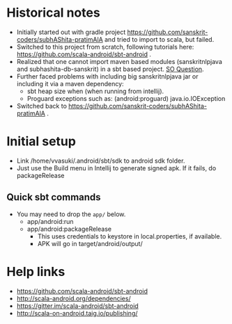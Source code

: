 # Historical notes
* Initially started out with gradle project <https://github.com/sanskrit-coders/subhAShita-pratimAlA> and tried to import to scala, but failed.
* Switched to this project from scratch, following tutorials here: <https://github.com/scala-android/sbt-android> .
* Realized that one cannot import maven based modules (sanskritnlpjava and subhashita-db-sanskrit) in a sbt based project. [SO Question](http://stackoverflow.com/questions/38713822/intellij-idea-support-both-sbt-and-maven-on-a-single-project).
* Further faced problems with including big sanskritnlpjava jar or including it via a maven dependency:
  * sbt heap size when (when running from intellij).
  * Proguard exceptions such as: (android:proguard) java.io.IOException
* Switched back to <https://github.com/sanskrit-coders/subhAShita-pratimAlA> .

# Initial setup
* Link /home/vvasuki/.android/sbt/sdk to android sdk folder.
* Just use the Build menu in Intellij to generate signed apk. If it fails, do packageRelease

## Quick sbt commands
* You may need to drop the `app/` below.
  * app/android:run
  * app/android:packageRelease
    * This uses credentials to keystore in local.properties, if available.
    * APK will go in target/android/output/


# Help links
* <https://github.com/scala-android/sbt-android>
* <http://scala-android.org/dependencies/>
* <https://gitter.im/scala-android/sbt-android>
* <http://scala-on-android.taig.io/publishing/>

